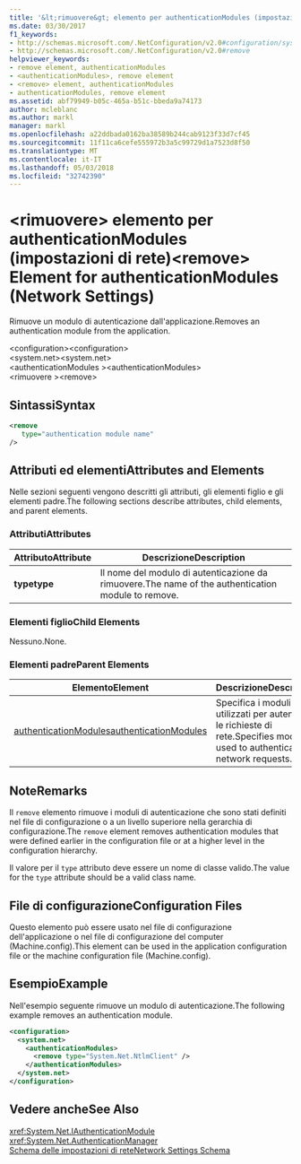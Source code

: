 ```yaml
---
title: '&lt;rimuovere&gt; elemento per authenticationModules (impostazioni di rete)'
ms.date: 03/30/2017
f1_keywords:
- http://schemas.microsoft.com/.NetConfiguration/v2.0#configuration/system.net/authenticationModules/remove
- http://schemas.microsoft.com/.NetConfiguration/v2.0#remove
helpviewer_keywords:
- remove element, authenticationModules
- <authenticationModules>, remove element
- <remove> element, authenticationModules
- authenticationModules, remove element
ms.assetid: abf79949-b05c-465a-b51c-bbeda9a74173
author: mcleblanc
ms.author: markl
manager: markl
ms.openlocfilehash: a22ddbada0162ba38589b244cab9123f33d7cf45
ms.sourcegitcommit: 11f11ca6cefe555972b3a5c99729d1a7523d8f50
ms.translationtype: MT
ms.contentlocale: it-IT
ms.lasthandoff: 05/03/2018
ms.locfileid: "32742390"
---
```

# <a name="ltremovegt-element-for-authenticationmodules-network-settings"></a><span data-ttu-id="65f47-102">&lt;rimuovere&gt; elemento per authenticationModules (impostazioni di rete)</span><span class="sxs-lookup"><span data-stu-id="65f47-102">&lt;remove&gt; Element for authenticationModules (Network Settings)</span></span>
<span data-ttu-id="65f47-103">Rimuove un modulo di autenticazione dall'applicazione.</span><span class="sxs-lookup"><span data-stu-id="65f47-103">Removes an authentication module from the application.</span></span>  
  
 <span data-ttu-id="65f47-104">\<configuration></span><span class="sxs-lookup"><span data-stu-id="65f47-104">\<configuration></span></span>  
<span data-ttu-id="65f47-105">\<system.net></span><span class="sxs-lookup"><span data-stu-id="65f47-105">\<system.net></span></span>  
<span data-ttu-id="65f47-106">\<authenticationModules ></span><span class="sxs-lookup"><span data-stu-id="65f47-106">\<authenticationModules></span></span>  
<span data-ttu-id="65f47-107">\<rimuovere ></span><span class="sxs-lookup"><span data-stu-id="65f47-107">\<remove></span></span>  
  
## <a name="syntax"></a><span data-ttu-id="65f47-108">Sintassi</span><span class="sxs-lookup"><span data-stu-id="65f47-108">Syntax</span></span>  
  
```xml  
<remove   
   type="authentication module name"   
/>  
```  
  
## <a name="attributes-and-elements"></a><span data-ttu-id="65f47-109">Attributi ed elementi</span><span class="sxs-lookup"><span data-stu-id="65f47-109">Attributes and Elements</span></span>  
 <span data-ttu-id="65f47-110">Nelle sezioni seguenti vengono descritti gli attributi, gli elementi figlio e gli elementi padre.</span><span class="sxs-lookup"><span data-stu-id="65f47-110">The following sections describe attributes, child elements, and parent elements.</span></span>  
  
### <a name="attributes"></a><span data-ttu-id="65f47-111">Attributi</span><span class="sxs-lookup"><span data-stu-id="65f47-111">Attributes</span></span>  
  
|<span data-ttu-id="65f47-112">**Attributo**</span><span class="sxs-lookup"><span data-stu-id="65f47-112">**Attribute**</span></span>|<span data-ttu-id="65f47-113">**Descrizione**</span><span class="sxs-lookup"><span data-stu-id="65f47-113">**Description**</span></span>|  
|-------------------|---------------------|  
|<span data-ttu-id="65f47-114">**type**</span><span class="sxs-lookup"><span data-stu-id="65f47-114">**type**</span></span>|<span data-ttu-id="65f47-115">Il nome del modulo di autenticazione da rimuovere.</span><span class="sxs-lookup"><span data-stu-id="65f47-115">The name of the authentication module to remove.</span></span>|  
  
### <a name="child-elements"></a><span data-ttu-id="65f47-116">Elementi figlio</span><span class="sxs-lookup"><span data-stu-id="65f47-116">Child Elements</span></span>  
 <span data-ttu-id="65f47-117">Nessuno.</span><span class="sxs-lookup"><span data-stu-id="65f47-117">None.</span></span>  
  
### <a name="parent-elements"></a><span data-ttu-id="65f47-118">Elementi padre</span><span class="sxs-lookup"><span data-stu-id="65f47-118">Parent Elements</span></span>  
  
|<span data-ttu-id="65f47-119">**Elemento**</span><span class="sxs-lookup"><span data-stu-id="65f47-119">**Element**</span></span>|<span data-ttu-id="65f47-120">**Descrizione**</span><span class="sxs-lookup"><span data-stu-id="65f47-120">**Description**</span></span>|  
|-----------------|---------------------|  
|[<span data-ttu-id="65f47-121">authenticationModules</span><span class="sxs-lookup"><span data-stu-id="65f47-121">authenticationModules</span></span>](../../../../../docs/framework/configure-apps/file-schema/network/authenticationmodules-element-network-settings.md)|<span data-ttu-id="65f47-122">Specifica i moduli utilizzati per autenticare le richieste di rete.</span><span class="sxs-lookup"><span data-stu-id="65f47-122">Specifies modules used to authenticate network requests.</span></span>|  
  
## <a name="remarks"></a><span data-ttu-id="65f47-123">Note</span><span class="sxs-lookup"><span data-stu-id="65f47-123">Remarks</span></span>  
 <span data-ttu-id="65f47-124">Il `remove` elemento rimuove i moduli di autenticazione che sono stati definiti nel file di configurazione o a un livello superiore nella gerarchia di configurazione.</span><span class="sxs-lookup"><span data-stu-id="65f47-124">The `remove` element removes authentication modules that were defined earlier in the configuration file or at a higher level in the configuration hierarchy.</span></span>  
  
 <span data-ttu-id="65f47-125">Il valore per il `type` attributo deve essere un nome di classe valido.</span><span class="sxs-lookup"><span data-stu-id="65f47-125">The value for the `type` attribute should be a valid class name.</span></span>  
  
## <a name="configuration-files"></a><span data-ttu-id="65f47-126">File di configurazione</span><span class="sxs-lookup"><span data-stu-id="65f47-126">Configuration Files</span></span>  
 <span data-ttu-id="65f47-127">Questo elemento può essere usato nel file di configurazione dell'applicazione o nel file di configurazione del computer (Machine.config).</span><span class="sxs-lookup"><span data-stu-id="65f47-127">This element can be used in the application configuration file or the machine configuration file (Machine.config).</span></span>  
  
## <a name="example"></a><span data-ttu-id="65f47-128">Esempio</span><span class="sxs-lookup"><span data-stu-id="65f47-128">Example</span></span>  
 <span data-ttu-id="65f47-129">Nell'esempio seguente rimuove un modulo di autenticazione.</span><span class="sxs-lookup"><span data-stu-id="65f47-129">The following example removes an authentication module.</span></span>  
  
```xml  
<configuration>  
  <system.net>  
    <authenticationModules>  
      <remove type="System.Net.NtlmClient" />  
    </authenticationModules>  
  </system.net>  
</configuration>  
```  
  
## <a name="see-also"></a><span data-ttu-id="65f47-130">Vedere anche</span><span class="sxs-lookup"><span data-stu-id="65f47-130">See Also</span></span>  
 <xref:System.Net.IAuthenticationModule>  
 <xref:System.Net.AuthenticationManager>  
 [<span data-ttu-id="65f47-131">Schema delle impostazioni di rete</span><span class="sxs-lookup"><span data-stu-id="65f47-131">Network Settings Schema</span></span>](../../../../../docs/framework/configure-apps/file-schema/network/index.md)
